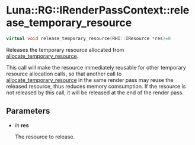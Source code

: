 # Luna::RG::IRenderPassContext::release_temporary_resource

```c++
virtual void release_temporary_resource(RHI::IResource *res)=0
```

Releases the temporary resource allocated from [allocate_temporary_resource](struct_luna_1_1_r_g_1_1_i_render_pass_context_1a6cff7ae113c19abb66cc6219c4ed0bc6.md). 

This call will make the resource immediately reusable for other temporary resource allocation calls, so that another call to [allocate_temporary_resource](struct_luna_1_1_r_g_1_1_i_render_pass_context_1a6cff7ae113c19abb66cc6219c4ed0bc6.md) in the same render pass may reuse the released resource, thus reduces memory comsumption. If the resource is not released by this call, it will be released at the end of the render pass. 

## Parameters
* *in* **res**

    The resource to release. 

